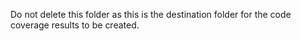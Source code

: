 Do not delete this folder as this is the destination folder for the code coverage results to be created.